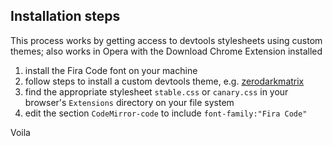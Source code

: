 ## Installation steps

This process works by getting access to devtools stylesheets using custom themes; also works in Opera with the Download Chrome Extension installed

1. install the Fira Code font on your machine
1. follow steps to install a custom devtools theme, e.g. [zerodarkmatrix](https://github.com/mauricecruz/chrome-devtools-zerodarkmatrix-theme)
1. find the appropriate stylesheet `stable.css` or `canary.css` in your browser's `Extensions` directory on your file system
1. edit the section `CodeMirror-code` to include `font-family:"Fira Code"`

Voila
